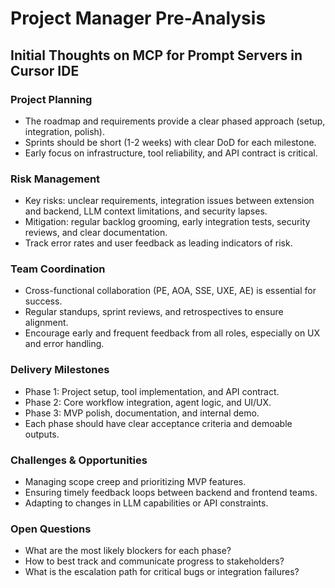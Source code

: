 # Project Manager Pre-Analysis

## Initial Thoughts on MCP for Prompt Servers in Cursor IDE

### Project Planning
- The roadmap and requirements provide a clear phased approach (setup, integration, polish).
- Sprints should be short (1-2 weeks) with clear DoD for each milestone.
- Early focus on infrastructure, tool reliability, and API contract is critical.

### Risk Management
- Key risks: unclear requirements, integration issues between extension and backend, LLM context limitations, and security lapses.
- Mitigation: regular backlog grooming, early integration tests, security reviews, and clear documentation.
- Track error rates and user feedback as leading indicators of risk.

### Team Coordination
- Cross-functional collaboration (PE, AOA, SSE, UXE, AE) is essential for success.
- Regular standups, sprint reviews, and retrospectives to ensure alignment.
- Encourage early and frequent feedback from all roles, especially on UX and error handling.

### Delivery Milestones
- Phase 1: Project setup, tool implementation, and API contract.
- Phase 2: Core workflow integration, agent logic, and UI/UX.
- Phase 3: MVP polish, documentation, and internal demo.
- Each phase should have clear acceptance criteria and demoable outputs.

### Challenges & Opportunities
- Managing scope creep and prioritizing MVP features.
- Ensuring timely feedback loops between backend and frontend teams.
- Adapting to changes in LLM capabilities or API constraints.

### Open Questions
- What are the most likely blockers for each phase?
- How to best track and communicate progress to stakeholders?
- What is the escalation path for critical bugs or integration failures? 